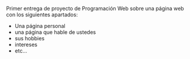 Primer entrega de proyecto de Programación Web sobre una página web con los siguientes apartados:
- Una página personal
- una página que hable de ustedes
- sus hobbies
- intereses
- etc...
